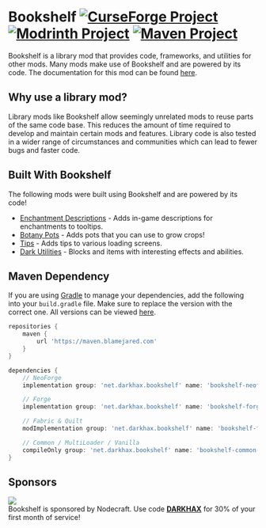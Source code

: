 <!-- name-start -->
# Bookshelf [![CurseForge Project](https://img.shields.io/curseforge/dt/228525?logo=curseforge&label=CurseForge&style=flat-square&labelColor=2D2D2D&color=555555)](https://www.curseforge.com/minecraft/mc-mods/bookshelf) [![Modrinth Project](https://img.shields.io/modrinth/dt/uy4Cnpcm?logo=modrinth&label=Modrinth&style=flat-square&labelColor=2D2D2D&color=555555)](https://modrinth.com/mod/bookshelf-lib) [![Maven Project](https://img.shields.io/maven-metadata/v?style=flat-square&logoColor=D31A38&labelColor=2D2D2D&color=555555&label=Latest&logo=gradle&metadataUrl=https%3A%2F%2Fmaven.blamejared.com%2Fnet%2Fdarkhax%2Fbookshelf%2Fbookshelf-common-1.21.1%2Fmaven-metadata.xml)](https://maven.blamejared.com/net/darkhax/bookshelf)
<!-- name-end -->
<!-- description-start -->
Bookshelf is a library mod that provides code, frameworks, and utilities for other mods. Many mods make use of Bookshelf and are powered by its code. The documentation for this mod can be found [here](https://docs.darkhax.net/mods/bookshelf).
<!-- description-end -->

## Why use a library mod?
Library mods like Bookshelf allow seemingly unrelated mods to reuse parts
of the same code base. This reduces the amount of time required to develop
and maintain certain mods and features. Library code is also tested in a
wider range of circumstances and communities which can lead to fewer bugs
and faster code.

## Built With Bookshelf
The following mods were built using Bookshelf and are powered by its code!

- [Enchantment Descriptions](https://www.curseforge.com/minecraft/mc-mods/enchantment-descriptions) - Adds in-game descriptions for enchantments to tooltips.
- [Botany Pots](https://www.curseforge.com/minecraft/mc-mods/botany-pots) - Adds pots that you can use to grow crops!
- [Tips](https://www.curseforge.com/minecraft/mc-mods/tips) - Adds tips to various loading screens.
- [Dark Utilities](https://www.curseforge.com/minecraft/mc-mods/dark-utilities) - Blocks and items with interesting effects and abilities.

<!-- maven-start -->
## Maven Dependency

If you are using [Gradle](https://gradle.org) to manage your dependencies, add the following into your `build.gradle` file. Make sure to replace the version with the correct one. All versions can be viewed [here](https://maven.blamejared.com/net/darkhax/bookshelf).

```gradle
repositories {
    maven { 
        url 'https://maven.blamejared.com'
    }
}

dependencies {
    // NeoForge
    implementation group: 'net.darkhax.bookshelf' name: 'bookshelf-neoforge-1.21.1' version: '21.1.0'

    // Forge
    implementation group: 'net.darkhax.bookshelf' name: 'bookshelf-forge-1.21.1' version: '21.1.0'

    // Fabric & Quilt
    modImplementation group: 'net.darkhax.bookshelf' name: 'bookshelf-fabric-1.21.1' version: '21.1.0'

    // Common / MultiLoader / Vanilla
    compileOnly group: 'net.darkhax.bookshelf' name: 'bookshelf-common-1.21.1' version: '21.1.0'
}
```
<!-- maven-end -->

<!-- sponsor-start -->
## Sponsors

[![](https://assets.blamejared.com/nodecraft/darkhax.jpg)](https://nodecraft.com/r/darkhax)    
Bookshelf is sponsored by Nodecraft. Use code **[DARKHAX](https://nodecraft.com/r/darkhax)** for 30% of your first month of service!
<!-- sponsor-end -->
